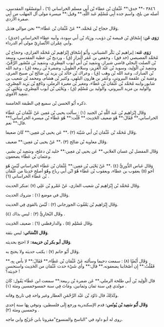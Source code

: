 ٣٨٤٦ -** خدق:** عُثْمَان بْن عطاء بْن أَبي مسلم الخراساني (٦) ، أبومَسْعُود المقدسي، أصله من بلخ، واسم جده أَبِي مُسْلِم عَبد اللَّهِ،** وقيل:** ميسرة مولى آل المهلب من أَبِي صفرة الأزدي.

وَقَال حجاج بْن مُحَمَّد،** عَنْ عُثْمَان بْن عَطَاء:** نحن موالي هذيل.

**رَوَى عَن:** إِسْحَاق بْن قبيصة بْن ذؤيب، وزِيَاد بْن أَبي سودة، وأبيه عطاء الخراساني (خدق) ، وأبي عِمْران الأَنْصارِيّ مولى أم الدرداء.

**رَوَى عَنه:** إبراهيم بْن بَكْر الشيباني، وأَبُو إِسْحَاق إِبْرَاهِيم بْن مُحَمَّد الفزاري، وحجاج بْن مُحَمَّد المصيصي (خد فق) ، وحفص بن عُمَر البزاز (ق) ، ورديح بْن عطية المقدسي، وسعد بْن الصلت البجلي قاضي شيراز، وسَعِيد بْن أَبي أيوب المِصْرِي، وسَعِيد بْن مَنْصُور الرَّقِّيّ، وسَعِيد بْن الْوَلِيد، وسويد بْن عَبْد الْعَزِيز، وسلام الطويل، وضمرة بْن ربيعة (ق) ، وعبد الله بْن المبارك، وعبد الله بْن وهب (ق) ، وعراك بْن خالد بْن يزيد بْن صَالِح بْن صبيح المري، وعقبة بْن علقمة البيروتي، وعُمَر بن هارون البلهي، وكثير بْن هشام، ومحمد بْن شعيب بن شابور،وابنه مُحَمَّد بْن عُثْمَان بْن عَطَاء، ومغير بْن مغيرة الرملي، ونَافِع بْن يَزِيد المِصْرِي، والوليد بن مزيد البيروتي، والوليد بن مُسْلِم (ق) ، ويَحْيَى بْن أيوب المِصْرِي، ويَحْيَى بْن سَعِيد الأُمَوِي.

ذكره أَبُو الحسن بْن سميع فِي الطبقة الخامسة.

وَقَال إِبْرَاهِيم بْن عَبد اللَّهِ بْن الجنيد (١) : سألت يحيى بْن مَعِين عَنْ عُثْمَان بْن عَطَاء الخراساني،** فَقَالَ:** هُوَ ضعيف الحَدِيث.** قُلْت:** هُوَ عَطَاء بْن ميسرة الخراساني؟** قال:** نعم.

وَقَال مُحَمَّد بْن عُثْمَان بْن أَبي شَيْبَة (٢) ،** عَن يحيى بْن مَعِين:** كَانَ ضعيفا.

وَقَال معاوية بْن صَالِح (٣) ،** عَنْ يحيى بْن مَعِين:** ضعيف.

وَقَال المفضل بْن غسان الغلابي،** عَن يحيى بْن مَعِين:** خليد بْن دعلج، وسَعِيد بْن بشير، وعثمان بْن عَطَاء يضعفون.

وَقَال عَباس الدُّورِيُّ (٤) ،** عَنْ يَحْيَى بْن مَعِين:** عُثْمَان بْن عَطَاء الخراساني لَيْسَ هُوَ أخو (٥) يعقوب بن عطاء، ويعقوب بْن عَطَاء هُوَ ابْن أَبي رباح وهُوَ أصلح حَدِيثا من عُثْمَان بْن عَطَاء الخراساني (٦) .

وَقَال مُحَمَّد بْن إِبْرَاهِيم بْن شعيب الغازي، عَنْ عَمْرو بْن عَلِي (٧) :منكر الحديث.

وَقَال في موضع (١) : متروك الحديث.

وَقَال إِبْرَاهِيم بْن يَعْقُوبَ الجوزجاني (٢) : لَيْسَ بالقوي فِي الحديث.

وقَال البُخارِيُّ (٣) : ليس بذاك (٤) .

وَقَال مُسْلِم (٥) ، والدارقطني (٦) : ضعيف الحَدِيث.

**وَقَال النَّسَائي:** ليس بثقة.

**وَقَال أبو بكر بْن خزيمة:** لا احتج بحديثه.

وَقَال أَبُو حاتم (٧) : يكتب حديثه ولا يحتج به.

وَقَال أَيْضًا (٨) : سمعت دحيما وسألته عَنْ عُثْمَان بْن عَطَاء،** فَقَالَ:** لا بأس بِهِ.** فَقُلْتُ:** إِن أَصْحَابنا يضعفونه.** قال:** وأي شَيْء حدث عُثْمَان من الحَدِيث واستحسن حَدِيثه؟ !

قال الْوَلِيد بْن أَبي طلحة الرملي،** عَن ضمرة بْن ربيعة:** سمعت ابن عَطَاء يَقُول: كَانَ مولدي فِي سنة ثمان وثمانين، ومَاتَ فِي سنة خمسوخمسين ومئة (١) .

وكَذَلِكَ قال دَاوُد بْن عَبْد الرَّحْمَنِ العطار وغير واحد فِي تاريخ وفاته.

**وَقَال أَبُو سَعِيد بْن يُونُس:** قدم الإسكندرية ورجع إِلَى فلسطين، وتوفي بِهَا سنة إحدى وخمسين ومئة (٢) .

روى له أبو داود في "الناسخ والمنسوخ"مقرونا بابن جُرَيْج وابن ماجه.